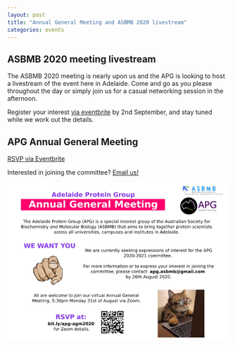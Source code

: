 ```yaml
---
layout: post
title: "Annual General Meeting and ASBMB 2020 livestream"
categories: events
---
```


## ASBMB 2020 meeting livestream

The ASBMB 2020 meeting is nearly upon us and the APG is looking to host a livestream of the event here in Adelaide. 
Come and go as you please throughout the day or simply join us for a casual networking session in the afternoon.

Register your interest [via eventbrite](https://www.eventbrite.com.au/e/asbmb-2020-meeting-adelaide-livestream-and-apg-networking-afternoon-tickets-116958153987) 
by 2nd September, and stay tuned while we work out the details. 

## APG Annual General Meeting

[RSVP via Eventbrite](https://www.eventbrite.com.au/e/adelaide-protein-group-annual-general-meeting-tickets-116362708995)

Interested in joining the committee? [Email us!](mailto:apg.asbmb@gmail.com)

![](/assets/images/2020_agm.jpg)

